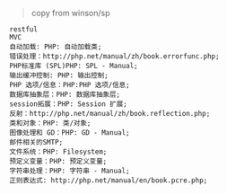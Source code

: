 >   copy from winson/sp
    
    restful
    MVC
    自动加载: PHP: 自动加载类;
    错误处理：http://php.net/manual/zh/book.errorfunc.php;
    PHP标准库 (SPL)PHP: SPL - Manual;
    输出缓冲控制: PHP: 输出控制;
    PHP 选项/信息：PHP:PHP 选项/信息;
    数据库抽象层：PHP: 数据库抽象层;
    session拓展：PHP: Session 扩展;
    反射：http://php.net/manual/zh/book.reflection.php;
    类和对象：PHP: 类/对象;
    图像处理和 GD：PHP: GD - Manual;
    邮件相关的SMTP;
    文件系统：PHP: Filesystem;
    预定义变量：PHP: 预定义变量;
    字符串处理：PHP: 字符串 - Manual;
    正则表达式: http://php.net/manual/en/book.pcre.php;